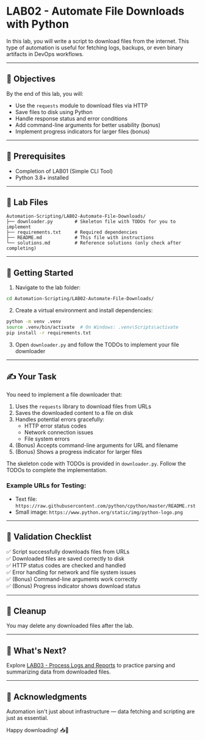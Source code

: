 # LAB02 - Automate File Downloads with Python

In this lab, you will write a script to download files from the internet. This type of automation is useful for fetching logs, backups, or even binary artifacts in DevOps workflows.

---

## 🎯 Objectives

By the end of this lab, you will:
- Use the `requests` module to download files via HTTP
- Save files to disk using Python
- Handle response status and error conditions
- Add command-line arguments for better usability (bonus)
- Implement progress indicators for larger files (bonus)

---

## 🧰 Prerequisites

- Completion of LAB01 (Simple CLI Tool)
- Python 3.8+ installed

---

## 📁 Lab Files

```
Automation-Scripting/LAB02-Automate-File-Downloads/
├── downloader.py        # Skeleton file with TODOs for you to implement
├── requirements.txt     # Required dependencies
├── README.md            # This file with instructions
└── solutions.md         # Reference solutions (only check after completing)
```

---

## 🚀 Getting Started

1. Navigate to the lab folder:
```bash
cd Automation-Scripting/LAB02-Automate-File-Downloads/
```

2. Create a virtual environment and install dependencies:
```bash
python -m venv .venv
source .venv/bin/activate  # On Windows: .venv\Scripts\activate
pip install -r requirements.txt
```

3. Open `downloader.py` and follow the TODOs to implement your file downloader

---

## ✍️ Your Task

You need to implement a file downloader that:

1. Uses the `requests` library to download files from URLs
2. Saves the downloaded content to a file on disk
3. Handles potential errors gracefully:
   - HTTP error status codes
   - Network connection issues
   - File system errors
4. (Bonus) Accepts command-line arguments for URL and filename
5. (Bonus) Shows a progress indicator for larger files

The skeleton code with TODOs is provided in `downloader.py`. Follow the TODOs to complete the implementation.

### Example URLs for Testing:

- Text file: `https://raw.githubusercontent.com/python/cpython/master/README.rst`
- Small image: `https://www.python.org/static/img/python-logo.png`

---

## 🧪 Validation Checklist

✅ Script successfully downloads files from URLs  
✅ Downloaded files are saved correctly to disk  
✅ HTTP status codes are checked and handled  
✅ Error handling for network and file system issues  
✅ (Bonus) Command-line arguments work correctly  
✅ (Bonus) Progress indicator shows download status  

---

## 🧹 Cleanup
You may delete any downloaded files after the lab.

---

## 💬 What's Next?
Explore [LAB03 - Process Logs and Reports](../LAB03-Process-Logs-and-Reports/) to practice parsing and summarizing data from downloaded files.

---

## 🙏 Acknowledgments
Automation isn't just about infrastructure — data fetching and scripting are just as essential.

Happy downloading! 📥🐍